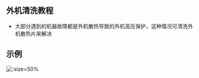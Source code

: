 ## 外机清洗教程

*  大部分遇到的机器故障都是外机散热导致的外机高压保护，这种情况可清洗外机散热片来解决

## 示例

![](https://gitee.com/GaloisFields/WORKFLOWS4COMPANY/raw/master/resources/pic/equipment/教程外机设备清洗.jpeg ':size=50%')
